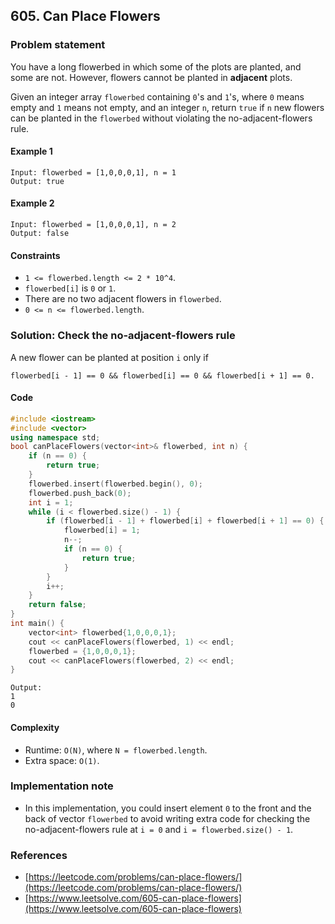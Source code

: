 ## 605. Can Place Flowers

### Problem statement
You have a long flowerbed in which some of the plots are planted, and some are not. However, flowers cannot be planted in **adjacent** plots.

Given an integer array `flowerbed` containing `0`'s and `1`'s, where `0` means empty and `1` means not empty, and an integer `n`, return `true` if `n` new flowers can be planted in the `flowerbed` without violating the no-adjacent-flowers rule.


#### Example 1
```plain
Input: flowerbed = [1,0,0,0,1], n = 1
Output: true
```

#### Example 2
```plain
Input: flowerbed = [1,0,0,0,1], n = 2
Output: false
```

#### Constraints

* `1 <= flowerbed.length <= 2 * 10^4`.
* `flowerbed[i]` is `0` or `1`.
* There are no two adjacent flowers in `flowerbed`.
* `0 <= n <= flowerbed.length`.

### Solution: Check the no-adjacent-flowers rule

A new flower can be planted at position `i` only if 
```plain
flowerbed[i - 1] == 0 && flowerbed[i] == 0 && flowerbed[i + 1] == 0.
```

#### Code
```cpp
#include <iostream>
#include <vector>
using namespace std;
bool canPlaceFlowers(vector<int>& flowerbed, int n) {
    if (n == 0) {
        return true;
    }
    flowerbed.insert(flowerbed.begin(), 0);
    flowerbed.push_back(0);
    int i = 1;
    while (i < flowerbed.size() - 1) {
        if (flowerbed[i - 1] + flowerbed[i] + flowerbed[i + 1] == 0) {
            flowerbed[i] = 1;
            n--;
            if (n == 0) {
                return true;
            }
        }
        i++;
    }
    return false;
}
int main() {
    vector<int> flowerbed{1,0,0,0,1};
    cout << canPlaceFlowers(flowerbed, 1) << endl;
    flowerbed = {1,0,0,0,1};
    cout << canPlaceFlowers(flowerbed, 2) << endl;
}
```
```plain
Output:
1
0
```

#### Complexity
* Runtime: `O(N)`, where `N = flowerbed.length`.
* Extra space: `O(1)`.

### Implementation note
* In this implementation, you could insert element `0` to the front and the back of vector `flowerbed` to avoid writing extra code for checking the no-adjacent-flowers rule at `i = 0` and `i = flowerbed.size() - 1`.

### References
* [https://leetcode.com/problems/can-place-flowers/](https://leetcode.com/problems/can-place-flowers/)
* [https://www.leetsolve.com/605-can-place-flowers](https://www.leetsolve.com/605-can-place-flowers)